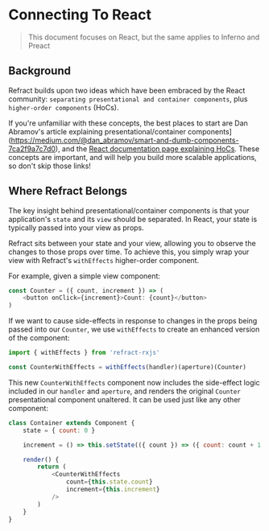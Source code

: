 # Connecting To React

> This document focuses on React, but the same applies to Inferno and Preact

## Background

Refract builds upon two ideas which have been embraced by the React community: `separating presentational and container components`, plus `higher-order components` (HoCs).

If you're unfamiliar with these concepts, the best places to start are Dan Abramov's article explaining presentational/container components](https://medium.com/@dan_abramov/smart-and-dumb-components-7ca2f9a7c7d0), and the [React documentation page explaining HoCs](https://reactjs.org/docs/higher-order-components.html). These concepts are important, and will help you build more scalable applications, so don't skip those links!

## Where Refract Belongs

The key insight behind presentational/container components is that your application's `state` and its `view` should be separated. In React, your state is typically passed into your view as props.

Refract sits between your state and your view, allowing you to observe the changes to those props over time. To achieve this, you simply wrap your view with Refract's `withEffects` higher-order component.

For example, given a simple view component:

```js
const Counter = ({ count, increment }) => (
    <button onClick={increment}>Count: {count}</button>
)
```

If we want to cause side-effects in response to changes in the props being passed into our `Counter`, we use `withEffects` to create an enhanced version of the component:

```js
import { withEffects } from 'refract-rxjs'

const CounterWithEffects = withEffects(handler)(aperture)(Counter)
```

This new `CounterWithEffects` component now includes the side-effect logic included in our `handler` and `aperture`, and renders the original `Counter` presentational component unaltered. It can be used just like any other component:

```js
class Container extends Component {
    state = { count: 0 }

    increment = () => this.setState(({ count }) => ({ count: count + 1 }))

    render() {
        return (
            <CounterWithEffects
                count={this.state.count}
                increment={this.increment}
            />
        )
    }
}
```
